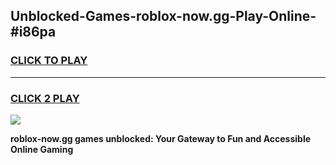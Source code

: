 
## Unblocked-Games-roblox-now.gg-Play-Online-#i86pa
<h3>
<a href="https://premium.freeplayer.one?title=roblox-now.gg&ref=27F">CLICK TO PLAY</a></h3>
<hr>

<h3>
<a href="https://premium.freeplayer.one?title=roblox-now.gg&ref=27F">CLICK 2 PLAY</a>
  
</h3>

<a href="https://premium.freeplayer.one?title=roblox-now.gg&ref=27F"><img src="https://clearcache.store/games.png"></a>


**roblox-now.gg games unblocked: Your Gateway to Fun and Accessible Online Gaming**
